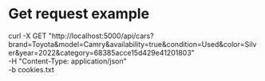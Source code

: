 # Get request example
curl -X GET "http://localhost:5000/api/cars?brand=Toyota&model=Camry&availability=true&condition=Used&color=Silver&year=2022&category=68385acce15d429e41201803" \
  -H "Content-Type: application/json" \
  -b cookies.txt